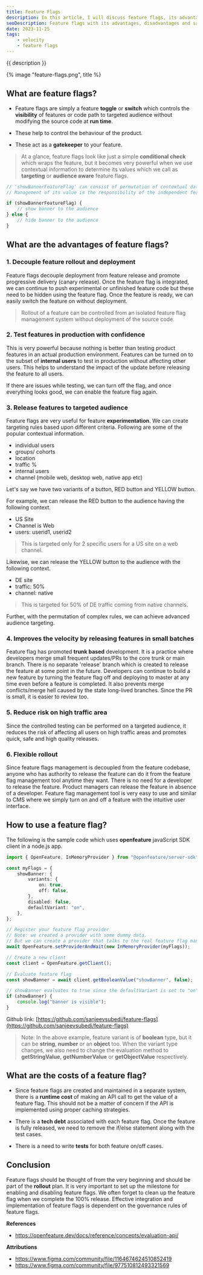 ```yaml
---
title: Feature Flags
description: In this article, I will discuss feature flags, its advantages, disadvantages and demonstrate sample code using openFeature javaScript client library.
seoDescription: Feature flags with its advantages, disadvantages and sample code using openFeature javaScript client library.
date: 2023-11-25
tags:
    - velocity
    - feature flags
---
```


{{ description }}

{% image "feature-flags.png", title %}

## What are feature flags?

-   Feature flags are simply a feature **toggle** or **switch** which controls the **visibility** of features or code path to targeted audience without modifying the source code at **run time**.

-   These help to control the behaviour of the product.

-   These act as a **gatekeeper** to your feature.

> At a glance, feature flags look like just a simple **conditional check** which wraps the feature, but it becomes very powerful when we use contextual information to determine its values which we call as **targeting** or **audience aware** feature flags.

```ts
// 'showBannerFeatureFlag' can consist of permutation of contextual data to derive its value.
// Management of its value is the responsibility of the independent feature flag management tool.

if (showBannerFeatureFlag) {
	// show banner to the audience
} else {
	// hide banner to the audience
}
```

## What are the advantages of feature flags?

### 1. Decouple feature rollout and deployment

Feature flags decouple deployment from feature release and promote progressive delivery (canary release).
Once the feature flag is integrated, we can continue to push experimental or unfinished feature code but these need to be hidden using the feature flag. Once the feature is ready, we can easily switch the feature on without deployment.

> Rollout of a feature can be controlled from an isolated feature flag management system without deployment of the source code.

### 2. Test features in production with confidence

This is very powerful because nothing is better than testing product features in an actual production environment.
Features can be turned on to the subset of **internal users** to test in production without affecting other users. This helps to understand the impact of the update before releasing the feature to all users.

If there are issues while testing, we can turn off the flag, and once everything looks good, we can enable the feature flag again.

### 3. Release features to targeted audience

Feature flags are very useful for feature **experimentation**.
We can create targeting rules based upon different criteria. Following are some of the popular contextual information.

-   individual users
-   groups/ cohorts
-   location
-   traffic %
-   internal users
-   channel (mobile web, desktop web, native app etc)

Let's say we have two variants of a button, RED button and YELLOW button.

For example, we can release the RED button to the audience having the following context.

-   US Site
-   Channel is Web
-   users: userid1, userid2

> This is targeted only for 2 specific users for a US site on a web channel.

Likewise, we can release the YELLOW button to the audience with the following context.

-   DE site
-   traffic: 50%
-   channel: native

> This is targeted for 50% of DE traffic coming from native channels.

Further, with the permutation of complex rules, we can achieve advanced audience targeting.

### 4. Improves the velocity by releasing features in small batches

Feature flag has promoted **trunk based** development. It is a practice where developers merge small frequent updates/PRs to the core trunk or main branch. There is no separate 'release' branch which is created to release the feature at some point in the future. Developers can continue to build a new feature by turning the feature flag off and deploying to master at any time even before a feature is completed. It also prevents merge conflicts/merge hell caused by the state long-lived branches. Since the PR is small, it is easier to review too.

### 5. Reduce risk on high traffic area

Since the controlled testing can be performed on a targeted audience, it reduces the risk of affecting all users on high traffic areas and promotes quick, safe and high quality releases.

### 6. Flexible rollout

Since feature flags management is decoupled from the feature codebase, anyone who has authority to release the feature can do it from the feature flag management tool anytime they want. There is no need for a developer to release the feature. Product managers can release the feature in absence of a developer. Feature flag management tool is very easy to use and similar to CMS where we simply turn on and off a feature with the intuitive user interface.

## How to use a feature flag?

The following is the sample code which uses **openfeature** javaScript SDK client in a node.js app.

```ts
import { OpenFeature, InMemoryProvider } from "@openfeature/server-sdk";

const myFlags = {
	showBanner: {
		variants: {
			on: true,
			off: false,
		},
		disabled: false,
		defaultVariant: "on",
	},
};

// Register your feature flag provider
// Note: we created a provider with some dummy data.
// But we can create a provider that talks to the real feature flag management tool.
await OpenFeature.setProviderAndWait(new InMemoryProvider(myFlags));

// Create a new client
const client = OpenFeature.getClient();

// Evaluate feature flag
const showBanner = await client.getBooleanValue("showBanner", false);

// showBanner evaluates to true since the defaultVariant is set to "on" and "on" is set to true
if (showBanner) {
	console.log("banner is visible");
}
```

Github link: [https://github.com/sanjeevsubedi/feature-flags](https://github.com/sanjeevsubedi/feature-flags)

> Note: In the above example, feature variant is of **boolean** type, but it can be **string**, **number** or an **object** too. When the variant type changes, we also need to change the evaluation method to **getStringValue**, **getNumberValue** or **getObjectValue** respectively.

## What are the costs of a feature flag?

-   Since feature flags are created and maintained in a separate system, there is a **runtime cost** of making an API call to get the value of a feature flag. This should not be a matter of concern if the API is implemented using proper caching strategies.

-   There is a **tech debt** associated with each feature flag. Once the feature is fully released, we need to remove the if/else statement along with the test cases.

-   There is a need to write **tests** for both feature on/off cases.

## Conclusion

Feature flags should be thought of from the very beginning and should be part of the **rollout** plan. It is very important to set up the milestone for enabling and disabling feature flags. We often forget to clean up the feature flag when we complete the 100% release. Effective integration and implementation of feature flags is dependent on the governance rules of feature flags.

**References**

-   https://openfeature.dev/docs/reference/concepts/evaluation-api/

**Attributions**

-   https://www.figma.com/community/file/1164674624510852419
-   https://www.figma.com/community/file/977510812493321569

